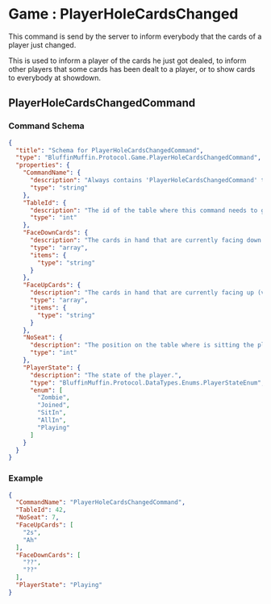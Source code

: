 # Game : PlayerHoleCardsChanged

This command is send by the server to inform everybody that the cards of a player just changed.

This is used to inform a player of the cards he just got dealed, to inform other players that some cards has been dealt to a player, or to show cards to everybody at showdown.

## PlayerHoleCardsChangedCommand

### Command Schema

```json
{
  "title": "Schema for PlayerHoleCardsChangedCommand",
  "type": "BluffinMuffin.Protocol.Game.PlayerHoleCardsChangedCommand",
  "properties": {
    "CommandName": {
      "description": "Always contains 'PlayerHoleCardsChangedCommand' to distinguish the command from others.",
      "type": "string"
    },
    "TableId": {
      "description": "The id of the table where this command needs to go",
      "type": "int"
    },
    "FaceDownCards": {
      "description": "The cards in hand that are currently facing down (hidden to other players).",
      "type": "array",
      "items": {
        "type": "string"
      }
    },
    "FaceUpCards": {
      "description": "The cards in hand that are currently facing up (visible to other players).",
      "type": "array",
      "items": {
        "type": "string"
      }
    },
    "NoSeat": {
      "description": "The position on the table where is sitting the player with the cards.",
      "type": "int"
    },
    "PlayerState": {
      "description": "The state of the player.",
      "type": "BluffinMuffin.Protocol.DataTypes.Enums.PlayerStateEnum",
      "enum": [
        "Zombie",
        "Joined",
        "SitIn",
        "AllIn",
        "Playing"
      ]
    }
  }
}
```

### Example

```json
{
  "CommandName": "PlayerHoleCardsChangedCommand",
  "TableId": 42,
  "NoSeat": 7,
  "FaceUpCards": [
    "2s",
    "Ah"
  ],
  "FaceDownCards": [
    "??",
    "??"
  ],
  "PlayerState": "Playing"
}
```

